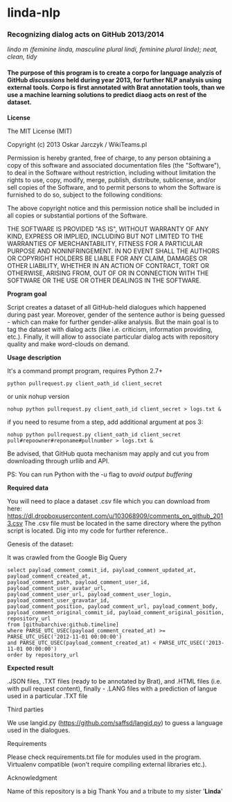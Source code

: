 linda-nlp
=========

### **Recognizing dialog acts on GitHub 2013/2014**
*lindo m (feminine linda, masculine plural lindi, feminine plural linde); neat, clean, tidy*

#### The purpose of this program is to create a corpo for language analyzis of GitHub *discussions* held during year 2013, for further NLP analysis using external tools. Corpo is first annotated with **Brat** annotation tools, than we use a machine learning solutions to predict diaog acts on rest of the dataset.

**License**

The MIT License (MIT)

Copyright (c) 2013 Oskar Jarczyk / WikiTeams.pl

Permission is hereby granted, free of charge, to any person obtaining a copy of
this software and associated documentation files (the "Software"), to deal in
the Software without restriction, including without limitation the rights to
use, copy, modify, merge, publish, distribute, sublicense, and/or sell copies of
the Software, and to permit persons to whom the Software is furnished to do so,
subject to the following conditions:

The above copyright notice and this permission notice shall be included in all
copies or substantial portions of the Software.

THE SOFTWARE IS PROVIDED "AS IS", WITHOUT WARRANTY OF ANY KIND, EXPRESS OR
IMPLIED, INCLUDING BUT NOT LIMITED TO THE WARRANTIES OF MERCHANTABILITY, FITNESS
FOR A PARTICULAR PURPOSE AND NONINFRINGEMENT. IN NO EVENT SHALL THE AUTHORS OR
COPYRIGHT HOLDERS BE LIABLE FOR ANY CLAIM, DAMAGES OR OTHER LIABILITY, WHETHER
IN AN ACTION OF CONTRACT, TORT OR OTHERWISE, ARISING FROM, OUT OF OR IN
CONNECTION WITH THE SOFTWARE OR THE USE OR OTHER DEALINGS IN THE SOFTWARE.


**Program goal**

Script creates a dataset of all GitHub-held dialogues which happened during past year. Moreover, gender of the sentence author is being guessed - which can make for further gender-alike analysis. But the main goal is to tag the dataset with dialog acts (like i.e. criticism, information providing, etc.). Finally, it will allow to associate particular dialog acts with repository quality and make word-clouds on demand.


**Usage description**

It's a command prompt program, requires Python 2.7+

```
python pullrequest.py client_oath_id client_secret
```

or unix nohup version

```
nohup python pullrequest.py client_oath_id client_secret > logs.txt &
```

if you need to resume from a step, add additional argument at pos 3:

```
nohup python pullrequest.py client_oath_id client_secret pull#repoowner#reponame#pullnumber > logs.txt &
```

Be advised, that GitHub quota mechanism may apply and cut you from downloading through urllib and API.

PS: You can run Python with the -u flag to *avoid output buffering*

**Required data**

You will need to place a dataset .csv file which you can download from here: https://dl.dropboxusercontent.com/u/103068909/comments_on_github_2013.csv
The .csv file must be located in the same directory where the python script is located.
Dig into my code for further reference..

Genesis of the dataset:

It was crawled from the Google Big Query

```
select payload_comment_commit_id, payload_comment_updated_at, payload_comment_created_at, 
payload_comment_path, payload_comment_user_id, payload_comment_user_avatar_url, 
payload_comment_user_url, payload_comment_user_login, payload_comment_user_gravatar_id, 
payload_comment_position, payload_comment_url, payload_comment_body, 
payload_comment_original_commit_id, payload_comment_original_position, repository_url
from [githubarchive:github.timeline]
where PARSE_UTC_USEC(payload_comment_created_at) >= PARSE_UTC_USEC('2012-11-01 00:00:00')
and PARSE_UTC_USEC(payload_comment_created_at) < PARSE_UTC_USEC('2013-11-01 00:00:00')
order by repository_url
```

**Expected result**

.JSON files, .TXT files (ready to be annotated by Brat), and .HTML files (i.e. with pull request content), finally - .LANG files with a prediction of langue used in a particular .TXT file

Third parties

We use langid.py (https://github.com/saffsd/langid.py) to guess a language used in the dialogues.

Requirements

Please check requirements.txt file for modules used in the program. Virtualenv compatible (won't require compiling external libraries etc.).

Acknowledgment

Name of this repository is a big Thank You and a tribute to my sister '**Linda**'
